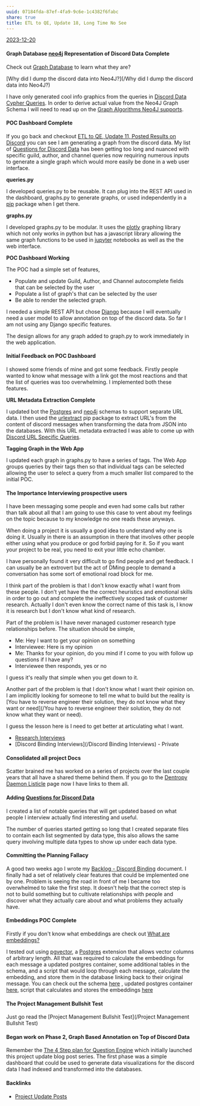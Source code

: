 ```yaml
---
uuid: 07184fda-87ef-4fa9-9c6e-1c4382f6fabc
share: true
title: ETL to QE, Update 18, Long Time No See
---
```

[2023-12-20](/2023-12-20)
#### Graph Database [neo4j](/aedf2ab7-cdca-471a-805f-387263af6292) Representation of Discord Data Complete

Check out [Graph Database](/1b1e0abb-d59d-4f98-8065-6fa7e7343de7) to learn what they are?

[Why did I dump the discord data into Neo4J?](/Why did I dump the discord data into Neo4J?)

I have only generated cool info graphics from the queries in [Discord Data Cypher Queries](/75f91c17-64d4-4aa6-a84f-40c2613a7ab7). In order to derive actual value from the Neo4J Graph Schema I will need to read up on the [Graph Algorithms Neo4J supports](https://neo4j.com/docs/graph-data-science/current/algorithms/).

#### POC Dashboard Complete

If you go back and checkout [ETL to QE, Update 11, Posted Results on Discord](/a04a75b2-d970-44fc-8e09-53b3aeca6f2f) you can see I am generating a graph from the discord data. My list of [Questions for Discord Data](/46abc67b-bbe7-4800-82f5-f08d4c457ef0) has been getting too long and nuanced with specific guild, author, and channel queries now requiring numerous inputs to generate a single graph which would more easily be done in a web user interface.

**queries.py**

I developed queries.py to be reusable. It can plug into the REST API used in the dashboard, graphs.py to generate graphs, or used independently in a [pip](/281aeb90-8a3a-4a12-ac70-4f0f56efa762) package when I get there.

**graphs.py**

I developed graphs.py to be modular. It uses the [plotly](/a8a6086e-299e-48d9-a76c-defbe47a69a2) graphing library which not only works in python but has a javascript library allowing the same graph functions to be used in [jupyter](/14b19809-58b0-44c8-a719-c50badebb08c) notebooks as well as the the web interface.

**POC Dashboard Working**

The POC had a simple set of features,

* Populate and update Guild, Author, and Channel autocomplete fields that can be selected by the user
* Populate a list of graph's that can be selected by the user
* Be able to render the selected graph.

I needed a simple REST API but chose [Django](/03e5fa8e-39f5-481b-a040-178350596d13) because I will eventually need a user model to allow annotation on top of the discord data. So far I am not using any Django specific features.

The design allows for any graph added to graph.py to work immediately in the web application.

#### Initial Feedback on POC Dashboard

I showed some friends of mine and got some feedback. Firstly people wanted to know what message with a link got the most reactions and that the list of queries was too overwhelming. I implemented both these features.

**URL Metadata Extraction Complete**

I updated bot the [Postgres](/5d70cd64-3134-4b62-8879-12f1f8bb4afe) and [neo4j](/aedf2ab7-cdca-471a-805f-387263af6292) schemas to support separate URL data. I then used the [urlextract](/1a425c29-ff46-4e68-bda1-dc4f32023936) pip package to extract URL's from the content of discord messages when transforming the data from JSON into the databases. With this URL metadata extracted I was able to come up with [Discord URL Specific Queries](/974d677f-15f0-4cf2-813d-69fb843b9367).

**Tagging Graph in the Web App**

I updated each graph in graphs.py to have a series of tags. The Web App groups queries by their tags then so that individual tags can be selected allowing the user to select a query from a much smaller list compared to the initial POC.

#### The Importance Interviewing prospective users

I have been messaging some people and even had some calls but rather than talk about all that I am going to use this case to vent about my feelings on the topic because to my knowledge no one reads these anyways.

When doing a project it is usually a good idea to understand why one is doing it. Usually in there is an assumption in there that involves other people either using what you produce or god forbid paying for it. So if you want your project to be real, you need to exit your little echo chamber.

I have personally found it very difficult to go find people and get feedback. I can usually be an extrovert but the act of DMing people to demand a conversation has some sort of emotional road block for me. 

I think part of the problem is that I don't know exactly what I want from these people. I don't yet have the the correct heuristics and emotional skills in order to go out and complete the ineffectively scoped task of customer research. Actually I don't even know the correct name of this task is, I know it is research but I don't know what kind of research.

Part of the problem is I have never managed customer research type relationships before. The situation should be simple,

* Me: Hey I want to get your opinion on something
* Interviewee: Here is my opinion
* Me: Thanks for your opinion, do you mind if I come to you with follow up questions if I have any?
* Interviewee then responds, yes or no

I guess it's really that simple when you get down to it.

Another part of the problem is that I don't know what I want their opinion on. I am implicitly looking for someone to tell me what to build but the reality is [You have to reverse engineer their solution, they do not know what they want or need](/You have to reverse engineer their solution, they do not know what they want or need).

I guess the lesson here is I need to get better at articulating what I want.

* [Research Interviews](https://hced.notion.site/Research-f4a640413bbf490085a4f8dc734f7945#371499a0a9f04ec993ee217982825da6)
* [Discord Binding Interviews](/Discord Binding Interviews) - Private
#### Consolidated all project Docs

Scatter brained me has worked on a series of projects over the last couple years that all have a shared theme behind them. If you go to the [Dentropy Daemon Listicle](/15c66694-3dc9-4115-afb8-887a6e52ffea) page now I have links to them all.

#### Adding [Questions for Discord Data](/46abc67b-bbe7-4800-82f5-f08d4c457ef0)

I created a list of notable queries that will get updated based on what people I interview actually find interesting and useful.

The number of queries started getting so long that I created separate files to contain each list segmented by data type, this also allows the same query involving multiple data types to show up under each data type.

#### Committing the Planning Fallacy 

 A good two weeks ago I wrote my [Backlog - Discord Binding](/dc6a1ac7-60f0-452d-9536-9fed6d92bc51) document. I finally had a set of relatively clear features that could be implemented one by one. Problem is seeing the road in front of me I became too overwhelmed to take the first step. It doesn't help that the correct step is not to build something but to cultivate relationships with people and discover what they actually care about and what problems they actually have.

#### Embeddings POC Complete

Firstly if you don't know what embeddings are check out [What are embeddings?](/87e4fadc-bba6-4eef-85a3-828a53fd0b10)

I tested out using [pgvector](/3029ac33-c2ec-4824-80a6-77dbd0c779a0), a [Postgres](/5d70cd64-3134-4b62-8879-12f1f8bb4afe) extension that allows vector columns of arbitrary length. All that was required to calculate the embeddings for each message a updated postgres container, some additional tables in the schema, and a script that would loop through each message, calculate the embedding, and store them in the database linking back to their original message. You can check out the schema [here](https://github.com/dentropy/discord-binding/blob/main/schemas/schema_postgres.py) , updated postgres container [here](https://github.com/dentropy/discord-binding/blob/main/containers/postgres.dockercompose.yml),  script that calculates and stores the embeddings [here](https://github.com/dentropy/discord-binding/blob/main/run_calculate_embeddings_for_messages.py)

#### The Project Management Bullshit Test

Just go read the [Project Management Bullshit Test](/Project Management Bullshit Test)

#### Began work on Phase 2, Graph Based Annotation on Top of Discord Data

Remember the [The 4 Step plan for Question Engine](/9dfba51c-8092-411d-859b-9acf356ec385) which initially launched this project update blog post series. The first phase was a simple dashboard that could be used to generate data visualizations for the discord data I had indexed and transformed into the databases.

#### Backlinks

* [Project Update Posts](/4c45797f-8d43-4277-a5c1-de8df9aa7876)